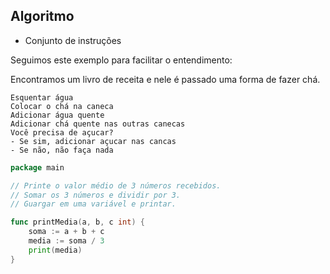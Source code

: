 ## Algoritmo

- Conjunto de instruções

Seguimos este exemplo para facilitar o entendimento:

Encontramos um livro de receita e nele é passado uma forma de fazer chá.

    Esquentar água
    Colocar o chá na caneca
    Adicionar água quente
    Adicionar chá quente nas outras canecas
    Você precisa de açucar? 
    - Se sim, adicionar açucar nas cancas
    - Se não, não faça nada

```GO
package main

// Printe o valor médio de 3 números recebidos.
// Somar os 3 números e dividir por 3.
// Guargar em uma variável e printar.

func printMedia(a, b, c int) {
	soma := a + b + c
	media := soma / 3
	print(media)
}
```